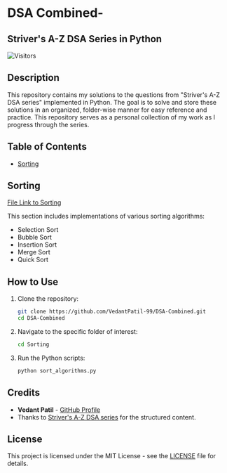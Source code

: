 # DSA Combined-
## Striver's A-Z DSA Series in Python

![Visitors](https://visitor-badge.laobi.icu/badge?page_id=VedantPatil-99.DSA-Combined)

## Description

This repository contains my solutions to the questions from "Striver's A-Z DSA series" implemented in Python. The goal is to solve and store these solutions in an organized, folder-wise manner for easy reference and practice. This repository serves as a personal collection of my work as I progress through the series.

## Table of Contents

- [Sorting](#sorting)

## Sorting

[File Link to Sorting](https://github.com/VedantPatil-99/DSA-Combined/blob/main/Learn%20Sorting%2FSorting.py)

This section includes implementations of various sorting algorithms:

- Selection Sort
- Bubble Sort
- Insertion Sort
- Merge Sort
- Quick Sort

## How to Use

1. Clone the repository:
    ```bash
    git clone https://github.com/VedantPatil-99/DSA-Combined.git
    cd DSA-Combined
    ```

2. Navigate to the specific folder of interest:
    ```bash
    cd Sorting
    ```

3. Run the Python scripts:
    ```bash
    python sort_algorithms.py
    ```

## Credits

- **Vedant Patil** - [GitHub Profile](https://github.com/VedantPatil-99)
- Thanks to [Striver's A-Z DSA series](https://takeuforward.org/strivers-a2z-dsa-course/strivers-a2z-dsa-course-sheet-2) for the structured content.

## License

This project is licensed under the MIT License - see the [LICENSE](LICENSE) file for details.